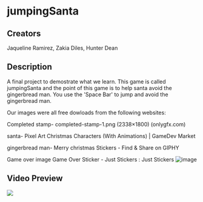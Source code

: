 # jumpingSanta
## Creators 
Jaqueline Ramirez, Zakia Diles, Hunter Dean

## Description
A final project to demostrate what we learn. This game is called jumpingSanta and the point of this game
is to help santa avoid the gingerbread man. You use the 'Space Bar' to jump and avoid the gingerbread man.

Our images were all free dowloads from the following websites:

Completed stamp- completed-stamp-1.png (2338×1800) (onlygfx.com)

santa- Pixel Art Christmas Characters (With Animations) | GameDev Market

gingerbread man- Merry christmas Stickers - Find & Share on GIPHY

Game over image Game Over Sticker - Just Stickers : Just Stickers
![image](https://github.com/JaquiRamirez/jumpingSanta/assets/112433777/5db26f6e-83a1-4ae6-8985-85e8921844f7)

## Video Preview

<div>
    <a href="https://www.loom.com/share/c5fde77d0b4e4c7ab09cf2b4437d9cc9">
    </a>
    <a href="https://www.loom.com/share/c5fde77d0b4e4c7ab09cf2b4437d9cc9">
      <img style="max-width:300px;" src="https://cdn.loom.com/sessions/thumbnails/c5fde77d0b4e4c7ab09cf2b4437d9cc9-with-play.gif">
    </a>
  </div>
